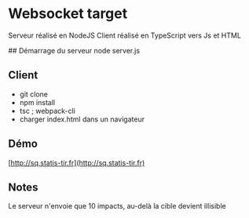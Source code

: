 # Websocket target

Serveur réalisé en NodeJS
Client réalisé en TypeScript vers Js et HTML

## Démarrage du serveur
node server.js

## Client
* git clone 
* npm install
* tsc ; webpack-cli
* charger index.html dans un navigateur

## Démo
[http://sq.statis-tir.fr](http://sq.statis-tir.fr)

## Notes
Le serveur n'envoie que 10 impacts, au-delà la cible devient illisible